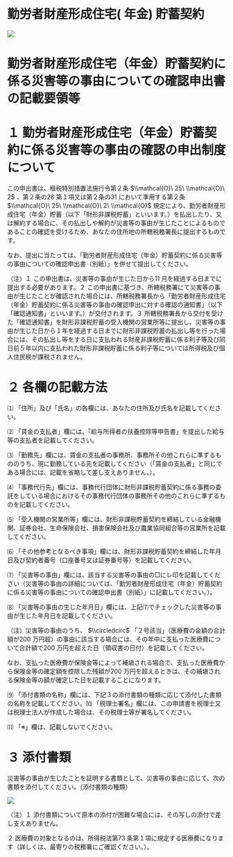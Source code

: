 # 勤労者財産形成住宅( 年金) 貯蓄契約

![](https://www.nta.go.jp/tmp/51ef4e57-b33b-4d13-ad69-bb555a1711f3/images/15dccfe95092ebf64decc3b63aefa25a75b98748d88488654a3d47332e740b37.jpg)

# 勤労者財産形成住宅（年金）貯蓄契約に係る災害等の事由についての確認申出書の記載要領等

# １ 勤労者財産形成住宅（年金）貯蓄契約に係る災害等の事由の確認の申出制度について

この申出書は、租税特別措置法施行令第２条 $\\mathcal{O}\ 25\ \\mathcal{O}\ 2$ 、第２条の28 第１項又は第２条の31 において準用する第２条 $\\mathcal{O}\ 25\ \\mathcal{O}\ 2\ \\mathcal{O}$ 規定により、勤労者財産形成住宅（年金）貯蓄（以下「財形非課税貯蓄」といいます。）を払出したり、又は解約する場合に、その払出しや解約が災害等の事由が生じたことによるものであることの確認を受けるため、あなたの住所地の所轄税務署長に提出するものです。

なお、提出に当たっては、「勤労者財産形成住宅（年金）貯蓄契約に係る災害等の事由についての確認申出書（別紙）」を併せて提出してください。

（注）１ この申出書は、災害等の事由が生じた日から11 月を経過する日までに提出する必要があります。２ この申出書に基づき、所轄税務署にて災害等の事由が生じたことが確認された場合には、所轄税務署長から「勤労者財産形成住宅（年金）貯蓄契約に係る災害等の事由の確認申出に対する確認の通知書」（以下「確認通知書」といいます。）が交付されます。３ 所轄税務署長から交付を受けた「確認通知書」を財形非課税貯蓄の受入機関の営業所等に提出し、災害等の事由が生じた日から１年を経過する日までに財形非課税貯蓄の払出し等を行った場合には、その払出し等をする日に支払われる財産非課税貯蓄に係る利子等及び同日前５年以内に支払われた財形非課税貯蓄に係る利子等については所得税及び個人住民税が課税されません。

# ２ 各欄の記載方法

⑴ 「住所」及び「氏名」の各欄には、あなたの住所及び氏名を記載してください。

⑵ 「賃金の支払者」欄には、「給与所得者の扶養控除等申告書」を提出した給与等の支払者を記載してください。

⑶ 「勤務先」欄には、賃金の支払者の事務所、事務所その他これらに準ずるもののうち、現に勤務している先を記載してください（「賃金の支払者」と同じである場合には、記載を省略して差し支えありません。）。

⑷ 「事務代行先」欄には、事務代行団体に財形非課税貯蓄契約に係る事務の委託をしている場合におけるその事務代行団体の事務所その他のこれらに準ずるものを記載してください。

⑸ 「受入機関の営業所等」欄には、財形非課税貯蓄契約を締結している金融機関、証券会社、生命保険会社、損害保険会社及び農業協同組合等の営業所を記載してください。

⑹ 「その他参考となるべき事項」欄には、財形非課税貯蓄契約を締結した年月日及び契約者番号（口座番号又は証券番号等）を記載してください。

⑺ 「災害等の事由」欄には、該当する災害等の事由の□にレ印を記載してください（災害等の事由の詳細については、「勤労者財産形成住宅（年金）貯蓄契約に係る災害等の事由についての確認申出書（別紙）」に記載してください。）。

⑻ 「災害等の事由の生じた年月日」欄には、上記⑺でチェックした災害等の事由が生じた年月日を記載してください。

（注）災害等の事由のうち、 $\\circledcirc$ 「２号該当」（医療費の金額の合計額が200 万円超）の事由に該当する場合には、その年中に支払った医療費について合計額で200 万円を超えた日（領収書の日付）を記載してください。

なお、支払った医療費が保険金等によって補塡される場合で、支払った医療費から保険金等の確定額を控除した残額が200 万円を超えるときは、その補塡される保険金等の額が確定した日を記載することになります。

⑼ 「添付書類の名称」欄には、下記３の添付書類の種類に応じて添付した書類の名称を記載してください。⑽ 「税理士署名」欄には、この申請書を税理士又は税理士法人が作成した場合は、その税理士等が署名してください。

⑾ 「※」欄は、記載しないでください。

# ３ 添付書類

災害等の事由が生じたことを証明する書類として、災害等の事由に応じて、次の書類を添付してください。（添付書類の種類）

![](https://www.nta.go.jp/tmp/51ef4e57-b33b-4d13-ad69-bb555a1711f3/images/76c0d757496c92ce2d315c0b181289a00a2588df14668fc72d0c1a2035c1948d.jpg)

（注）１ 添付書類について原本の添付が困難な場合には、その写しの添付で差し支えありません。

２ 医療費の対象となるのは、所得税法第73 条第１項に規定する医療費になります（詳しくは、最寄りの税務署にご確認ください。）。